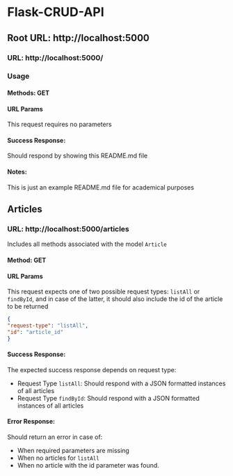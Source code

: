# Flask-CRUD-API

##    Root URL: http://localhost:5000

###    URL: http://localhost:5000/

###    Usage

#### Methods: GET

#### URL Params

This request requires no parameters

#### Success Response:

Should respond by showing this README.md file

#### Notes:

This is just an example README.md file for academical purposes

##    Articles

###    URL: http://localhost:5000/articles

Includes all methods associated with the model `Article`

#### Method: GET

#### URL Params

This request expects one of two possible request types: `listAll` or `findById`, and in case of the latter,
it should also include the id of the article to be returned

```json
{
"request-type": "listAll",
"id": "article_id"
}
```

#### Success Response:

The expected success response depends on request type:

* Request Type `listAll`: Should respond with a JSON formatted instances of all articles
* Request Type `findById`: Should respond with a JSON formatted instances of all articles

#### Error Response:

Should return an error in case of:

* When required parameters are missing
* When no articles for `listAll` 
* When no article with the id parameter was found.

